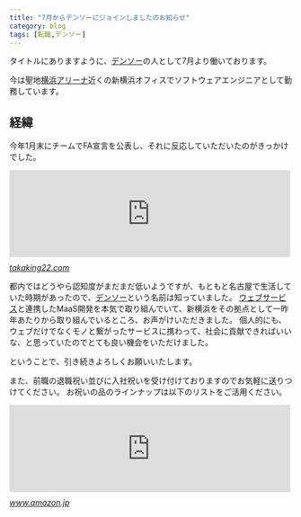 ```yaml
---
title: "7月からデンソーにジョインしましたのお知らせ"
category: blog
tags: [転職,デンソー]
---
```

<p>タイトルにありますように、<a class="keyword" href="http://d.hatena.ne.jp/keyword/%A5%C7%A5%F3%A5%BD%A1%BC">デンソー</a>の人として7月より働いております。</p>

<p>今は聖地<a class="keyword" href="http://d.hatena.ne.jp/keyword/%B2%A3%C9%CD%A5%A2%A5%EA%A1%BC%A5%CA">横浜アリーナ</a>近くの新横浜オフィスでソフトウェアエンジニアとして勤務しています。</p>

<h2>経緯</h2>

<p>今年1月末にチームでFA宣言を公表し、それに反応していただいたのがきっかけでした。</p>

<p><iframe src="https://hatenablog-parts.com/embed?url=https%3A%2F%2Ftakaking22.com%2F2019%2Fteam-fa-declaration%2F" title="チームでFA宣言します #転職" class="embed-card embed-webcard" scrolling="no" frameborder="0" style="display: block; width: 100%; height: 155px; max-width: 500px; margin: 10px 0px;"></iframe><cite class="hatena-citation"><a href="https://takaking22.com/2019/team-fa-declaration/">takaking22.com</a></cite></p>

<p>都内ではどうやら認知度がまだまだ低いようですが、もともと名古屋で生活していた時期があったので、<a class="keyword" href="http://d.hatena.ne.jp/keyword/%A5%C7%A5%F3%A5%BD%A1%BC">デンソー</a>という名前は知っていました。
<a class="keyword" href="http://d.hatena.ne.jp/keyword/%A5%A6%A5%A7%A5%D6%A5%B5%A1%BC%A5%D3%A5%B9">ウェブサービス</a>と連携したMaaS開発を本気で取り組んでいて、新横浜をその拠点として一昨年あたりから取り組んでいるところ、お声がけいただきました。
個人的にも、ウェブだけでなくモノと繋がったサービスに携わって、社会に貢献できればいいな、と思っていたのでとても良い機会をいただけました。</p>

<p>ということで、引き続きよろしくお願いいたします。</p>

<p>また、前職の退職祝い並びに入社祝いを受け付けておりますのでお気軽に送りつけてください。
お祝いの品のラインナップは以下のリストをご活用ください。</p>

<p><iframe src="https://hatenablog-parts.com/embed?url=https%3A%2F%2Fwww.amazon.jp%2Fhz%2Fwishlist%2Fls%2F2XART4W21LMCT%3Fref_%3Dwl_share" title="Amazonほしい物リストを一緒に編集しましょう" class="embed-card embed-webcard" scrolling="no" frameborder="0" style="display: block; width: 100%; height: 155px; max-width: 500px; margin: 10px 0px;"></iframe><cite class="hatena-citation"><a href="https://www.amazon.jp/hz/wishlist/ls/2XART4W21LMCT?ref_=wl_share">www.amazon.jp</a></cite></p>

